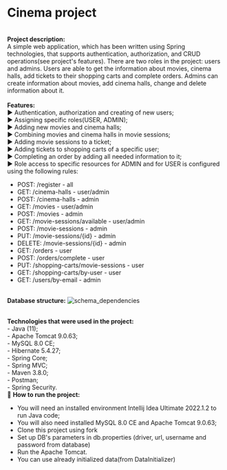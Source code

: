 # Cinema project
<br/>**Project description:**
<br/> A simple web application, which has been written using Spring technologies, that supports authentication, authorization, and CRUD operations(see project's features). There are two roles in the project: users and admins. Users are able to get the information about movies, cinema halls, add tickets to their shopping carts and complete orders. Admins can create information about movies, add cinema halls, change and delete information about it.
<br/>
<br/>**Features:**
<br/>:arrow_forward: Authentication, authorization and creating of new users;
<br/>:arrow_forward: Assigning specific roles(USER, ADMIN);
<br/>:arrow_forward: Adding new movies and cinema halls;
<br/>:arrow_forward: Combining movies and cinema halls in movie sessions;
<br/>:arrow_forward: Adding movie sessions to a ticket;
<br/>:arrow_forward: Adding tickets to shopping carts of a specific user;
<br/>:arrow_forward: Completing an order by adding all needed information to it;
<br/>:arrow_forward: Role access to specific resources for ADMIN and for USER is configured using the following rules:
<br/>
- POST:   /register - all
- GET:    /cinema-halls - user/admin
- POST:   /cinema-halls - admin
- GET:    /movies - user/admin
- POST:   /movies - admin
- GET:    /movie-sessions/available - user/admin
- POST:   /movie-sessions - admin
- PUT:    /movie-sessions/{id} - admin
- DELETE: /movie-sessions/{id} - admin
- GET:    /orders - user
- POST:   /orders/complete - user
- PUT:    /shopping-carts/movie-sessions - user
- GET:    /shopping-carts/by-user - user
- GET:    /users/by-email - admin

<br/>**Database structure:**
![schema_dependencies](https://user-images.githubusercontent.com/101473233/193642813-f8e6af1d-599d-457a-b03a-b0b82817dccf.png)

<br/>**Technologies that were used in the project:**
<br/>- Java (11);
<br/>- Apache Tomcat 9.0.63;
<br/>- MySQL 8.0 CE;
<br/>- Hibernate 5.4.27;
<br/>- Spring Core;
<br/>- Spring MVC;
<br/>- Maven 3.8.0;
<br/>- Postman;
<br/>- Spring Security.
<br/>:eyes: **How to run the project:**
- You will need an installed environment Intellij Idea Ultimate 2022.1.2 to run Java code;
- You will also need installed MySQL 8.0 CE and Apache Tomcat 9.0.63;
- Clone this project using fork
- Set up DB's parameters in db.properties (driver, url, username and password from database)
- Run the Apache Tomcat.
- You can use already initialized data(from DataInitializer)
